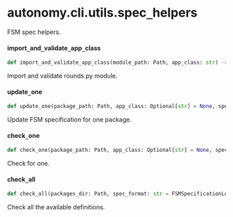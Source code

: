 <a id="autonomy.cli.utils.spec_helpers"></a>

# autonomy.cli.utils.spec`_`helpers

FSM spec helpers.

<a id="autonomy.cli.utils.spec_helpers.import_and_validate_app_class"></a>

#### import`_`and`_`validate`_`app`_`class

```python
def import_and_validate_app_class(module_path: Path, app_class: str) -> ModuleType
```

Import and validate rounds.py module.

<a id="autonomy.cli.utils.spec_helpers.update_one"></a>

#### update`_`one

```python
def update_one(package_path: Path, app_class: Optional[str] = None, spec_format: str = FSMSpecificationLoader.OutputFormats.YAML) -> None
```

Update FSM specification for one package.

<a id="autonomy.cli.utils.spec_helpers.check_one"></a>

#### check`_`one

```python
def check_one(package_path: Path, app_class: Optional[str] = None, spec_format: str = FSMSpecificationLoader.OutputFormats.YAML) -> None
```

Check for one.

<a id="autonomy.cli.utils.spec_helpers.check_all"></a>

#### check`_`all

```python
def check_all(packages_dir: Path, spec_format: str = FSMSpecificationLoader.OutputFormats.YAML) -> None
```

Check all the available definitions.

